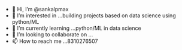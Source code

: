 - 👋 Hi, I’m @sankalpmax
- 👀 I’m interested in ...building projects based on data science using python/ML
- 🌱 I’m currently learning ...python/ML in data science 
- 💞️ I’m looking to collaborate on ...
- 📫 How to reach me ...8310276507

<!---
sankalpmax/sankalpmax is a ✨ special ✨ repository because its `README.md` (this file) appears on your GitHub profile.
You can click the Preview link to take a look at your changes.
--->
